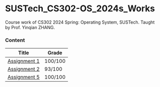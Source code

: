 # SUSTech_CS302-OS_2024s_Works
 Course work of CS302 2024 Spring: Operating System, SUSTech. Taught by Prof. Yinqian ZHANG.

### Content

| Title                        | Grade   |
| ---------------------------- | ------- |
| [Assignment 1](Assignment1/) | 100/100 |
| [Assignment 2](Assignment2/) | 93/100  |
| [Assignment 5](Assignment5/) | 100/100 |

